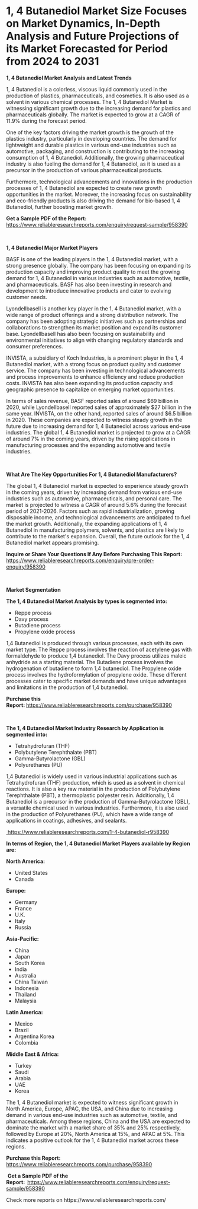 <p><h1>1, 4 Butanediol Market Size Focuses on Market Dynamics, In-Depth Analysis and Future Projections of its Market Forecasted for Period from 2024 to 2031</h1></p><p><strong>1, 4 Butanediol Market Analysis and Latest Trends</strong></p>
<p><p>1, 4 Butanediol is a colorless, viscous liquid commonly used in the production of plastics, pharmaceuticals, and cosmetics. It is also used as a solvent in various chemical processes. The 1, 4 Butanediol Market is witnessing significant growth due to the increasing demand for plastics and pharmaceuticals globally. The market is expected to grow at a CAGR of 11.9% during the forecast period.</p><p>One of the key factors driving the market growth is the growth of the plastics industry, particularly in developing countries. The demand for lightweight and durable plastics in various end-use industries such as automotive, packaging, and construction is contributing to the increasing consumption of 1, 4 Butanediol. Additionally, the growing pharmaceutical industry is also fueling the demand for 1, 4 Butanediol, as it is used as a precursor in the production of various pharmaceutical products.</p><p>Furthermore, technological advancements and innovations in the production processes of 1, 4 Butanediol are expected to create new growth opportunities in the market. Moreover, the increasing focus on sustainability and eco-friendly products is also driving the demand for bio-based 1, 4 Butanediol, further boosting market growth.</p></p>
<p><strong>Get a Sample PDF of the Report:&nbsp;</strong> <a href="https://www.reliableresearchreports.com/enquiry/request-sample/958390">https://www.reliableresearchreports.com/enquiry/request-sample/958390</a></p>
<p>&nbsp;</p>
<p><strong>1, 4 Butanediol Major Market Players</strong></p>
<p><p>BASF is one of the leading players in the 1, 4 Butanediol market, with a strong presence globally. The company has been focusing on expanding its production capacity and improving product quality to meet the growing demand for 1, 4 Butanediol in various industries such as automotive, textile, and pharmaceuticals. BASF has also been investing in research and development to introduce innovative products and cater to evolving customer needs.</p><p>Lyondellbasell is another key player in the 1, 4 Butanediol market, with a wide range of product offerings and a strong distribution network. The company has been adopting strategic initiatives such as partnerships and collaborations to strengthen its market position and expand its customer base. Lyondellbasell has also been focusing on sustainability and environmental initiatives to align with changing regulatory standards and consumer preferences.</p><p>INVISTA, a subsidiary of Koch Industries, is a prominent player in the 1, 4 Butanediol market, with a strong focus on product quality and customer service. The company has been investing in technological advancements and process improvements to enhance efficiency and reduce production costs. INVISTA has also been expanding its production capacity and geographic presence to capitalize on emerging market opportunities.</p><p>In terms of sales revenue, BASF reported sales of around $69 billion in 2020, while Lyondellbasell reported sales of approximately $27 billion in the same year. INVISTA, on the other hand, reported sales of around $6.5 billion in 2020. These companies are expected to witness steady growth in the future due to increasing demand for 1, 4 Butanediol across various end-use industries. The global 1, 4 Butanediol market is projected to grow at a CAGR of around 7% in the coming years, driven by the rising applications in manufacturing processes and the expanding automotive and textile industries.</p></p>
<p>&nbsp;</p>
<p><strong>What Are The Key Opportunities For 1, 4 Butanediol Manufacturers?</strong></p>
<p><p>The global 1, 4 Butanediol market is expected to experience steady growth in the coming years, driven by increasing demand from various end-use industries such as automotive, pharmaceuticals, and personal care. The market is projected to witness a CAGR of around 5.6% during the forecast period of 2021-2026. Factors such as rapid industrialization, growing disposable income, and technological advancements are anticipated to fuel the market growth. Additionally, the expanding applications of 1, 4 Butanediol in manufacturing polymers, solvents, and plastics are likely to contribute to the market's expansion. Overall, the future outlook for the 1, 4 Butanediol market appears promising.</p></p>
<p><strong>Inquire or Share Your Questions If Any Before Purchasing This Report:</strong> <a href="https://www.reliableresearchreports.com/enquiry/pre-order-enquiry/958390">https://www.reliableresearchreports.com/enquiry/pre-order-enquiry/958390</a></p>
<p>&nbsp;</p>
<p><strong>Market Segmentation</strong></p>
<p><strong>The 1, 4 Butanediol Market Analysis by types is segmented into:</strong></p>
<p><ul><li>Reppe process</li><li>Davy process</li><li>Butadiene process</li><li>Propylene oxide process</li></ul></p>
<p><p>1,4 Butanediol is produced through various processes, each with its own market type. The Reppe process involves the reaction of acetylene gas with formaldehyde to produce 1,4 butanediol. The Davy process utilizes maleic anhydride as a starting material. The Butadiene process involves the hydrogenation of butadiene to form 1,4 butanediol. The Propylene oxide process involves the hydroformylation of propylene oxide. These different processes cater to specific market demands and have unique advantages and limitations in the production of 1,4 butanediol.</p></p>
<p><strong>Purchase this Report:&nbsp;</strong><a href="https://www.reliableresearchreports.com/purchase/958390">https://www.reliableresearchreports.com/purchase/958390</a></p>
<p>&nbsp;</p>
<p><strong>The 1, 4 Butanediol Market Industry Research by Application is segmented into:</strong></p>
<p><ul><li>Tetrahydrofuran (THF)</li><li>Polybutylene Terephthalate (PBT)</li><li>Gamma-Butyrolactone (GBL)</li><li>Polyurethanes (PU)</li></ul></p>
<p><p>1,4 Butanediol is widely used in various industrial applications such as Tetrahydrofuran (THF) production, which is used as a solvent in chemical reactions. It is also a key raw material in the production of Polybutylene Terephthalate (PBT), a thermoplastic polyester resin. Additionally, 1,4 Butanediol is a precursor in the production of Gamma-Butyrolactone (GBL), a versatile chemical used in various industries. Furthermore, it is also used in the production of Polyurethanes (PU), which have a wide range of applications in coatings, adhesives, and sealants.</p></p>
<p><a href="https://www.reliableresearchreports.com/1-4-butanediol-r958390">&nbsp;https://www.reliableresearchreports.com/1-4-butanediol-r958390</a></p>
<p><strong>In terms of Region, the 1, 4 Butanediol Market Players available by Region are:</strong></p>
<p>
    <p> <strong> North America: </strong>
        <ul>
            <li>United States</li>
            <li>Canada</li>
        </ul>
        </p> 
    <p> <strong> Europe: </strong>
        <ul>
            <li>Germany</li>
            <li>France</li>
            <li>U.K.</li>
            <li>Italy</li>
            <li>Russia</li>
        </ul>
        </p> 
    <p> <strong> Asia-Pacific: </strong>
        <ul>
            <li>China</li>
            <li>Japan</li>
            <li>South Korea</li>
            <li>India</li>
            <li>Australia</li>
            <li>China Taiwan</li>
            <li>Indonesia</li>
            <li>Thailand</li>
            <li>Malaysia</li>
        </ul>
        </p> 
    <p> <strong> Latin America: </strong>
        <ul>
            <li>Mexico</li>
            <li>Brazil</li>
            <li>Argentina Korea</li>
            <li>Colombia</li>
        </ul>
        </p> 
    <p> <strong> Middle East & Africa: </strong>
        <ul>
            <li>Turkey</li>
            <li>Saudi</li>
            <li>Arabia</li>
            <li>UAE</li>
            <li>Korea</li>
        </ul>
    </p>
    </p>
<p><p>The 1, 4 Butanediol market is expected to witness significant growth in North America, Europe, APAC, the USA, and China due to increasing demand in various end-use industries such as automotive, textile, and pharmaceuticals. Among these regions, China and the USA are expected to dominate the market with a market share of 35% and 25% respectively, followed by Europe at 20%, North America at 15%, and APAC at 5%. This indicates a positive outlook for the 1, 4 Butanediol market across these regions.</p></p>
<p><strong>Purchase this Report: </strong><a href="https://www.reliableresearchreports.com/purchase/958390">https://www.reliableresearchreports.com/purchase/958390</a></p>
<p>&nbsp;<strong>Get a Sample PDF of the Report:&nbsp;&nbsp;</strong><a href="https://www.reliableresearchreports.com/enquiry/request-sample/958390">https://www.reliableresearchreports.com/enquiry/request-sample/958390</a></p>
<p><strong></strong></p>
<p>Check more reports on https://www.reliableresearchreports.com/</p>